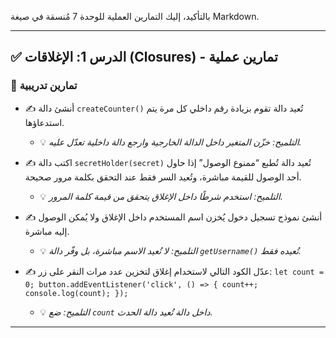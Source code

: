 بالتأكيد، إليك التمارين العملية للوحدة 7 مُنسقة في صيغة Markdown.

***

## ✅ الدرس 1: الإغلاقات (Closures) - تمارين عملية

### 🧪 تمارين تدريبية

* ✍️ أنشئ دالة `createCounter()` تُعيد دالة تقوم بزيادة رقم داخلي كل مرة يتم استدعاؤها.
    * 💡 *التلميح: خزّن المتغير داخل الدالة الخارجية وارجع دالة داخلية تعدّل عليه.*

* ✍️ اكتب دالة `secretHolder(secret)` تُعيد دالة تُطبع “ممنوع الوصول” إذا حاول أحد الوصول للقيمة مباشرة، وتُعيد السر فقط عند التحقق بكلمة مرور صحيحة.
    * 💡 *التلميح: استخدم شرطًا داخل الإغلاق يتحقق من قيمة كلمة المرور.*

* ✍️ أنشئ نموذج تسجيل دخول يُخزن اسم المستخدم داخل الإغلاق ولا يُمكن الوصول إليه مباشرة.
    * 💡 *التلميح: لا تُعيد الاسم مباشرة، بل وفّر دالة `getUsername()` تُعيده فقط.*

* ✍️ عدّل الكود التالي لاستخدام إغلاق لتخزين عدد مرات النقر على زر:
    `let count = 0; button.addEventListener('click', () => { count++; console.log(count); });`
    * 💡 *التلميح: ضع `count` داخل دالة تُعيد دالة الحدث.*

***

